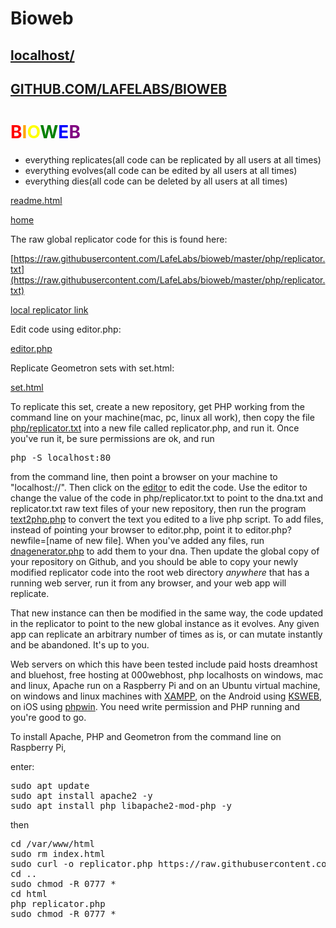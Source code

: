 # Bioweb

## [localhost/](http://localhost/)

## [GITHUB.COM/LAFELABS/BIOWEB](https://github.com/LafeLabs/bioweb)

#  <span style = "color:red">B</span><span style = "color:orange">I</span><span style = "color:yellow">O</span><span style = "color:green">W</span><span style = "color:blue">E</span><span style = "color:purple">B</span>



 - everything replicates(all code can be replicated by all users at all times)
 - everything evolves(all code can be edited by all users at all times)
 - everything dies(all code can be deleted by all users at all times)

[readme.html](readme.html)

[home](index.html)

The raw global replicator code for this is found here:

[https://raw.githubusercontent.com/LafeLabs/bioweb/master/php/replicator.txt](https://raw.githubusercontent.com/LafeLabs/bioweb/master/php/replicator.txt)

[local replicator link](php/replicator.txt)

Edit code using editor.php:

[editor.php](editor.php)

Replicate Geometron sets with set.html:

[set.html](set.html)

To replicate this set, create a new repository, get PHP working from the command line on your machine(mac, pc, linux all work), then copy the file [php/replicator.txt](php/replicator.txt) into a new file called replicator.php, and run it.  Once you've run it, be sure permissions are ok, and run 

<pre>
php -S localhost:80
</pre>

from the command line, then point a browser on your machine to "localhost://".  Then click on the [editor](editor.php) to edit the code.  Use the editor to change the value of the code in php/replicator.txt to point to the dna.txt and replicator.txt raw text files of your new repository, then run the program [text2php.php](text2php.php) to convert the text you edited to a live php script.  To add files, instead of pointing your browser to editor.php, point it to editor.php?newfile=[name of new file].  When you've added any files, run [dnagenerator.php](dnagenerator.php) to add them to your dna.  Then update the global copy of your repository on Github, and you should be able to copy your newly modified replicator code into the root web directory *anywhere* that has a running web server, run it from any browser, and your web app will replicate.  

That new instance can then be modified in the same way, the code updated in the replicator to point to the new global instance as it evolves.  Any given app can replicate an arbitrary number of times as is, or can mutate instantly and be abandoned.  It's up to you. 

Web servers on which this have been tested include paid hosts dreamhost and bluehost, free hosting at 000webhost, php localhosts on windows, mac and linux, Apache run on a Raspberry Pi and on an Ubuntu virtual machine, on windows and linux machines with [XAMPP](https://www.apachefriends.org/index.html), on the Android using [KSWEB](https://www.kslabs.ru/), on iOS using [phpwin](https://app.phpwin.org/).  You need write permission and PHP running and you're good to go.  

To install Apache, PHP and Geometron from the command line on Raspberry Pi, 

enter:

<pre>
sudo apt update
sudo apt install apache2 -y
sudo apt install php libapache2-mod-php -y
</pre>

then

<pre style = "overflow:scroll">
cd /var/www/html
sudo rm index.html
sudo curl -o replicator.php https://raw.githubusercontent.com/LafeLabs/thing/master/php/replicator.txt
cd ..
sudo chmod -R 0777 *
cd html
php replicator.php
sudo chmod -R 0777 *
</pre>

